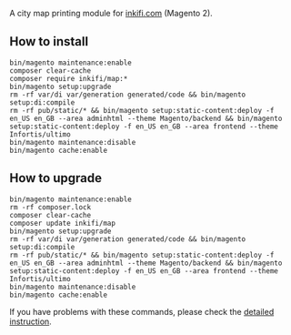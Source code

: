 A city map printing module for [inkifi.com](https://inkifi.com) (Magento 2).  

## How to install
```
bin/magento maintenance:enable
composer clear-cache
composer require inkifi/map:*
bin/magento setup:upgrade
rm -rf var/di var/generation generated/code && bin/magento setup:di:compile
rm -rf pub/static/* && bin/magento setup:static-content:deploy -f en_US en_GB --area adminhtml --theme Magento/backend && bin/magento setup:static-content:deploy -f en_US en_GB --area frontend --theme Infortis/ultimo
bin/magento maintenance:disable
bin/magento cache:enable
```

## How to upgrade
```
bin/magento maintenance:enable
rm -rf composer.lock
composer clear-cache
composer update inkifi/map
bin/magento setup:upgrade
rm -rf var/di var/generation generated/code && bin/magento setup:di:compile
rm -rf pub/static/* && bin/magento setup:static-content:deploy -f en_US en_GB --area adminhtml --theme Magento/backend && bin/magento setup:static-content:deploy -f en_US en_GB --area frontend --theme Infortis/ultimo
bin/magento maintenance:disable
bin/magento cache:enable
```

If you have problems with these commands, please check the [detailed instruction](https://mage2.pro/t/263).